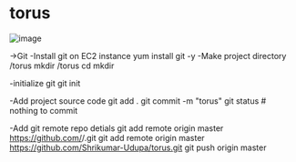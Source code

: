 # torus

![image](https://user-images.githubusercontent.com/63946099/178664839-9d0620e4-a588-4179-9ec5-844b0b4f703c.png)

->Git
-Install git on EC2 instance
yum install git -y
-Make project directory /torus
mkdir /torus
cd mkdir

-initialize git
git init

-Add project source code
git add .
git commit -m "torus"
git status # nothing to commit

-Add git remote repo detials
git add remote origin master https://github.com/<User-Name>/<repo-name>.git
git add remote origin master https://github.com/Shrikumar-Udupa/torus.git
git push origin master
